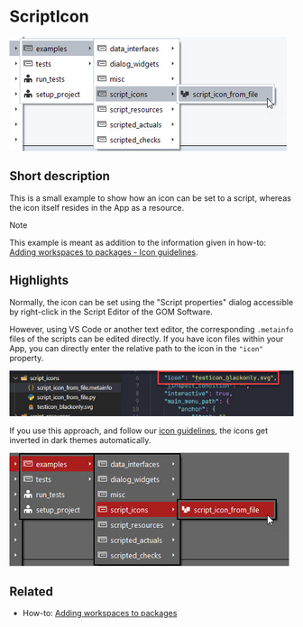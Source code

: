 # ScriptIcon

![Menu entry with icon, light background](menu_icon_lightbg.jpg)


## Short description

This is a small example to show how an icon can be set to a script, whereas the icon itself resides in the App as a resource.

> [!NOTE]
> This example is meant as addition to the information given in how-to: [Adding workspaces to packages - Icon guidelines](https://zeiss.github.io/zeiss-inspect-app-api/main/howtos/adding_workspaces_to_apps/adding_workspaces_to_apps.html#icon-guidelines).

## Highlights

Normally, the icon can be set using the "Script properties" dialog accessible by right-click in the Script Editor of the GOM Software.

However, using VS Code or another text editor, the corresponding `.metainfo` files of the scripts can be edited directly. If you have icon files within your App, you can directly enter the relative path to the icon in the `"icon"` property.

![Icon file reference in script properties](script_icon_from_file.jpg)

If you use this approach, and follow our [icon guidelines](https://zeiss.github.io/zeiss-inspect-app-api/main/howtos/adding_workspaces_to_apps/adding_workspaces_to_apps.html#icon-guidelines), the icons get inverted in dark themes automatically.

![Menu entry with icon, dark background](menu_icon_darkbg.jpg)

## Related

* How-to: [Adding workspaces to packages](https://zeiss.github.io/zeiss-inspect-app-api/2025/howtos/adding_workspaces_to_apps/adding_workspaces_to_apps.html)
